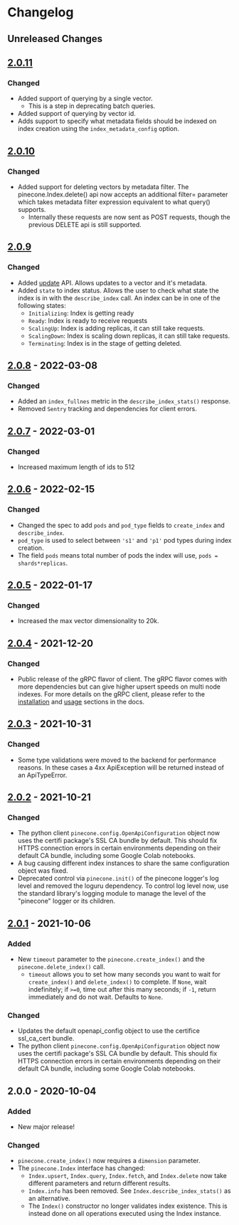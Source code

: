# Changelog

## Unreleased Changes
## [2.0.11](https://github.com/pinecone-io/pinecone-python-client/compare/v2.0.10...v2.0.11)
### Changed
- Added support of querying by a single vector.
  - This is a step in deprecating batch queries.
- Added support of querying by vector id.
- Adds support to specify what metadata fields should be indexed on index creation using the ```index_metadata_config``` option.

## [2.0.10](https://github.com/pinecone-io/pinecone-python-client/compare/v2.0.9...v2.0.10)
### Changed
- Added support for deleting vectors by metadata filter. The pinecone.Index.delete() api now accepts an additional filter= parameter which takes metadata filter expression equivalent to what query() supports.
  - Internally these requests are now sent as POST requests, though the previous DELETE api is still supported.
 
## [2.0.9](https://github.com/pinecone-io/pinecone-python-client/compare/v2.0.8...v2.0.9)
### Changed
- Added [update](https://www.pinecone.io/docs/api/operation/update/) API. Allows updates to a vector and it's metadata.
- Added ```state``` to index status. Allows the user to check what state the index is in with the ```describe_index``` call. An index can be in one of the following states:
  - ```Initializing```: Index is getting ready
  - ```Ready```: Index is ready to receive requests
  - ```ScalingUp```: Index is adding replicas, it can still take requests.
  - ```ScalingDown```: Index is scaling down replicas, it can still take requests.
  - ```Terminating```: Index is in the stage of getting deleted.
  
## [2.0.8](https://github.com/pinecone-io/pinecone-python-client/compare/v2.0.7...v2.0.8) - 2022-03-08

### Changed
- Added an ```index_fullnes``` metric in the ```describe_index_stats()``` response.
- Removed ```Sentry``` tracking and dependencies for client errors.

## [2.0.7](https://github.com/pinecone-io/pinecone-python-client/compare/v2.0.6...v2.0.7) - 2022-03-01

### Changed
- Increased maximum length of ids to 512

## [2.0.6](https://github.com/pinecone-io/pinecone-python-client/compare/v2.0.5...v2.0.6) - 2022-02-15

### Changed
- Changed the spec to add  ```pods``` and ```pod_type``` fields to ```create_index``` and ```describe_index```.
- ```pod_type``` is used to select between ```'s1'``` and ```'p1'``` pod types during index creation.
- The field ```pods``` means total number of pods the index will use, ```pods = shards*replicas```.

## [2.0.5](https://github.com/pinecone-io/pinecone-python-client/compare/v2.0.4...v2.0.5) - 2022-01-17

### Changed

- Increased the max vector dimensionality to 20k.

## [2.0.4](https://github.com/pinecone-io/pinecone-python-client/compare/v2.0.3...v2.0.4) - 2021-12-20

### Changed

- Public release of the gRPC flavor of client. The gRPC flavor comes with more dependencies but can give higher upsert speeds on multi node indexes. For more details on the gRPC client, please refer to the [installation](https://www.pinecone.io/docs/installation/) and [usage](https://www.pinecone.io/docs/performance-tuning/#using-the-grpc-client-to-get-higher-upsert-speeds) sections in the docs.
## [2.0.3](https://github.com/pinecone-io/pinecone-python-client/compare/v2.0.2...v2.0.3) - 2021-10-31

### Changed

- Some type validations were moved to the backend for performance reasons. In these cases a 4xx ApiException will be returned instead of an ApiTypeError.

## [2.0.2] - 2021-10-21

### Changed
- The python client `pinecone.config.OpenApiConfiguration` object now uses the certifi package's SSL CA bundle by default. This should fix HTTPS connection errors in certain environments depending on their default CA bundle, including some Google Colab notebooks. 
- A bug causing different index instances to share the same configuration object was fixed.
- Deprecated control via `pinecone.init()` of the pinecone logger's log level and removed the loguru dependency. To control log level now, use the standard library's logging module to manage the level of the "pinecone" logger or its children. 


## [2.0.1] - 2021-10-06
### Added
- New `timeout` parameter to the `pinecone.create_index()` and the `pinecone.delete_index()` call.
  - `timeout` allows you to set how many seconds you want to wait for `create_index()` and `delete_index()` to complete. If `None`, wait indefinitely; if `>=0`, time out after this many seconds; if `-1`, return immediately and do not wait. Defaults to `None`.

### Changed
- Updates the default openapi_config object to use the certifice ssl_ca_cert bundle.
- The python client `pinecone.config.OpenApiConfiguration` object now uses the certifi package's SSL CA bundle by default. This should fix HTTPS connection errors in certain environments depending on their default CA bundle, including some Google Colab notebooks. 

## 2.0.0 - 2020-10-04
### Added
- New major release!

### Changed
- `pinecone.create_index()` now requires a `dimension` parameter.
- The `pinecone.Index` interface has changed:
  - `Index.upsert`, `Index.query`, `Index.fetch`, and `Index.delete` now take different parameters and return different results.
  - `Index.info` has been removed. See `Index.describe_index_stats()` as an alternative.
  - The `Index()` constructor no longer validates index existence. This is instead done on all operations executed using the Index instance.

[2.0.2]: https://github.com/pinecone-io/pinecone-python-client/compare/v2.0.1...v2.0.2
[2.0.1]: https://github.com/pinecone-io/pinecone-python-client/compare/v2.0.0...v2.0.1
